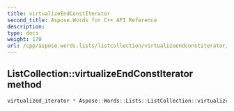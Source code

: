 ```yaml
---
title: virtualizeEndConstIterator
second_title: Aspose.Words for C++ API Reference
description: 
type: docs
weight: 170
url: /cpp/aspose.words.lists/listcollection/virtualizeendconstiterator/
---
```

## ListCollection::virtualizeEndConstIterator method




```cpp
virtualized_iterator * Aspose::Words::Lists::ListCollection::virtualizeEndConstIterator() const override
```

